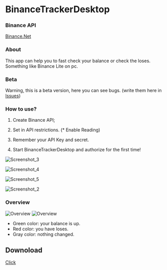 # BinanceTrackerDesktop

### Binance API
[Binance.Net](https://github.com/JKorf/Binance.Net)

### About
This app can help you to fast check your balance or check the loses. Something like Binance Lite on pc.

### Beta
Warning, this is a beta version, here you can see bugs. (write them here in [Issues](https://github.com/z1net/BinanceTrackerDesktop/issues))

### How to use?
1. Create Binance API;

2. Set in API restrictions. (* Enable Reading)

3. Remember your API Key and secret.

4. Start BinanceTrackerDesktop and authorize for the first time!

![Screenshot_3](https://user-images.githubusercontent.com/65300126/131249064-3e6831de-c1ec-462d-9e15-503c97df2df6.png)

![Screenshot_4](https://user-images.githubusercontent.com/65300126/131249068-1931e06c-dffd-40c4-bf00-eb13dae999ab.png)

![Screenshot_5](https://user-images.githubusercontent.com/65300126/131249072-adb1c68a-0adc-4dc0-b3d6-f3d9672471b2.png)

![Screenshot_2](https://user-images.githubusercontent.com/65300126/131249080-a179aec0-426a-435b-9070-9ba41fceaf34.png)


### Overview
![Overview](https://user-images.githubusercontent.com/65300126/131248850-a68a0db1-0e5f-4728-b7ac-15ab68bb277b.png)
![Overview](https://user-images.githubusercontent.com/65300126/131262991-34969db4-fa6b-44e5-9780-ba2313b39466.png)
- Green color: your balance is up.
- Red color: you have loses.
- Gray color: nothing changed.


## Downoload
[Click](https://github.com/z1net/BinanceTrackerDesktop/releases/download/1.0.0.0/BinanceTrackerDesktop.rar)

